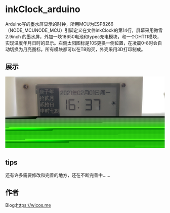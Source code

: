 # inkClock_arduino
Arduino写的墨水屏显示的时钟，所用MCU为ESP8266（NODE_MCUNODE_MCU）引脚定义在文件inkClock的第14行，屏幕采用微雪2.9inch 的墨水屏，外加一块18650电池和typec充电模块，和一个DHT11模块，实现温度年月日时的显示。右侧太阳图标是10S更换一侧位置，在凌晨0-8时会自动切换为月亮图标。所有模块都可以在TB购买，外壳采用3D打印制成。

## 展示
![展示图片](https://github.com/Pidbid/inkClock_arduino/blob/main/pics/demo.jpg)

## tips
还有许多需要修改和完善的地方，还在不断完善中……

## 作者

Blog:https://wicos.me